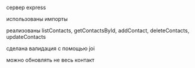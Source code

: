 сервер express

использованы импорты

реализованы listContacts, getContactsById, addContact, deleteContacts,
updateContacts

сделана валидация с помощью joi

можно обновлять не весь контакт
